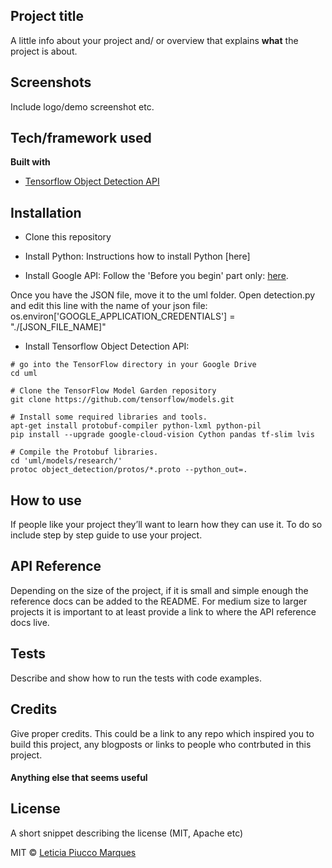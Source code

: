 ## Project title
A little info about your project and/ or overview that explains **what** the project is about.

## Screenshots
Include logo/demo screenshot etc.

## Tech/framework used
<b>Built with</b>
- [Tensorflow Object Detection API](https://electron.atom.io)

## Installation

- Clone this repository

- Install Python: Instructions how to install Python [here]

- Install Google API: Follow the 'Before you begin' part only: [here](https://cloud.google.com/vision/docs/quickstart-client-libraries).

Once you have the JSON file, move it to the uml folder. Open detection.py and edit this line with the name of your json file:
os.environ['GOOGLE_APPLICATION_CREDENTIALS'] = "./[JSON_FILE_NAME]"

- Install Tensorflow Object Detection API: 
```
# go into the TensorFlow directory in your Google Drive
cd uml

# Clone the TensorFlow Model Garden repository
git clone https://github.com/tensorflow/models.git

# Install some required libraries and tools.
apt-get install protobuf-compiler python-lxml python-pil
pip install --upgrade google-cloud-vision Cython pandas tf-slim lvis

# Compile the Protobuf libraries.
cd 'uml/models/research/'
protoc object_detection/protos/*.proto --python_out=.
```

## How to use
If people like your project they’ll want to learn how they can use it. To do so include step by step guide to use your project.

## API Reference
Depending on the size of the project, if it is small and simple enough the reference docs can be added to the README. For medium size to larger projects it is important to at least provide a link to where the API reference docs live.

## Tests
Describe and show how to run the tests with code examples.

## Credits
Give proper credits. This could be a link to any repo which inspired you to build this project, any blogposts or links to people who contrbuted in this project. 

#### Anything else that seems useful

## License
A short snippet describing the license (MIT, Apache etc)

MIT © [Leticia Piucco Marques]()
